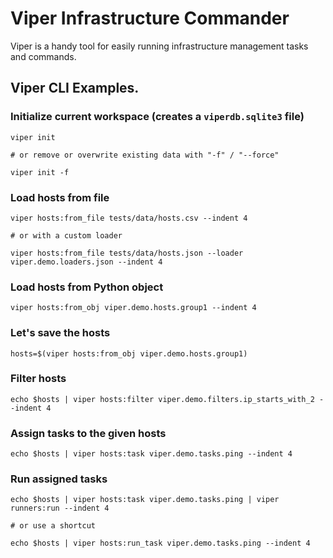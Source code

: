 # Viper Infrastructure Commander

Viper is a handy tool for easily running infrastructure management tasks and commands.

## Viper CLI Examples.

### Initialize current workspace (creates a `viperdb.sqlite3` file)

    viper init

    # or remove or overwrite existing data with "-f" / "--force"

    viper init -f


### Load hosts from file

    viper hosts:from_file tests/data/hosts.csv --indent 4

    # or with a custom loader

    viper hosts:from_file tests/data/hosts.json --loader viper.demo.loaders.json --indent 4


### Load hosts from Python object

    viper hosts:from_obj viper.demo.hosts.group1 --indent 4

### Let's save the hosts

    hosts=$(viper hosts:from_obj viper.demo.hosts.group1)


### Filter hosts

    echo $hosts | viper hosts:filter viper.demo.filters.ip_starts_with_2 --indent 4

### Assign tasks to the given hosts

    echo $hosts | viper hosts:task viper.demo.tasks.ping --indent 4


### Run assigned tasks

    echo $hosts | viper hosts:task viper.demo.tasks.ping | viper runners:run --indent 4

    # or use a shortcut

    echo $hosts | viper hosts:run_task viper.demo.tasks.ping --indent 4


